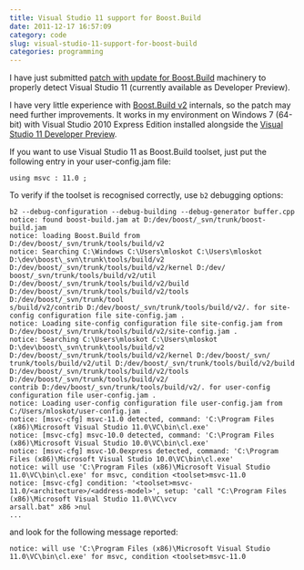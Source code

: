 ```yaml
---
title: Visual Studio 11 support for Boost.Build
date: 2011-12-17 16:57:09
category: code
slug: visual-studio-11-support-for-boost-build
categories: programming
---
```


I have just submitted [patch with update for Boost.Build](https://svn.boost.org/trac/boost/ticket/6283) machinery to properly detect Visual Studio 11 (currently available as Developer Preview).


I have very little experience with [Boost.Build v2](http://www.boost.org/boost-build2/) internals, so the patch may need further improvements. It works in my environment on Windows 7 (64-bit) with Visual Studio 2010 Express Edition installed alongside the [Visual Studio 11 Developer Preview](http://msdn.microsoft.com/en-us/vstudio/hh127353).


If you want to use Visual Studio 11 as Boost.Build toolset, just put the following entry in your user-config.jam file:


```
using msvc : 11.0 ;
```


To verify if the toolset is recognised correctly, use `b2` debugging options:
    
    
```
b2 --debug-configuration --debug-building --debug-generator buffer.cpp
notice: found boost-build.jam at D:/dev/boost/_svn/trunk/boost-build.jam
notice: loading Boost.Build from D:/dev/boost/_svn/trunk/tools/build/v2
notice: Searching C:\Windows C:\Users\mloskot C:\Users\mloskot D:\dev\boost\_svn\trunk\tools/build/v2 D:/dev/boost/_svn/trunk/tools/build/v2/kernel D:/dev/
boost/_svn/trunk/tools/build/v2/util D:/dev/boost/_svn/trunk/tools/build/v2/build D:/dev/boost/_svn/trunk/tools/build/v2/tools D:/dev/boost/_svn/trunk/tool
s/build/v2/contrib D:/dev/boost/_svn/trunk/tools/build/v2/. for site-config configuration file site-config.jam .
notice: Loading site-config configuration file site-config.jam from D:/dev/boost/_svn/trunk/tools/build/v2/site-config.jam .
notice: Searching C:\Users\mloskot C:\Users\mloskot D:\dev\boost\_svn\trunk\tools/build/v2 D:/dev/boost/_svn/trunk/tools/build/v2/kernel D:/dev/boost/_svn/
trunk/tools/build/v2/util D:/dev/boost/_svn/trunk/tools/build/v2/build D:/dev/boost/_svn/trunk/tools/build/v2/tools D:/dev/boost/_svn/trunk/tools/build/v2/
contrib D:/dev/boost/_svn/trunk/tools/build/v2/. for user-config configuration file user-config.jam .
notice: Loading user-config configuration file user-config.jam from C:/Users/mloskot/user-config.jam .
notice: [msvc-cfg] msvc-11.0 detected, command: 'C:\Program Files (x86)\Microsoft Visual Studio 11.0\VC\bin\cl.exe'
notice: [msvc-cfg] msvc-10.0 detected, command: 'C:\Program Files (x86)\Microsoft Visual Studio 10.0\VC\bin\cl.exe'
notice: [msvc-cfg] msvc-10.0express detected, command: 'C:\Program Files (x86)\Microsoft Visual Studio 10.0\VC\bin\cl.exe'
notice: will use 'C:\Program Files (x86)\Microsoft Visual Studio 11.0\VC\bin\cl.exe' for msvc, condition <toolset>msvc-11.0
notice: [msvc-cfg] condition: '<toolset>msvc-11.0/<architecture>/<address-model>', setup: 'call "C:\Program Files (x86)\Microsoft Visual Studio 11.0\VC\vcv
arsall.bat" x86 >nul
...
```
    

and look for the following message reported:
    

```
notice: will use 'C:\Program Files (x86)\Microsoft Visual Studio 11.0\VC\bin\cl.exe' for msvc, condition <toolset>msvc-11.0
```

